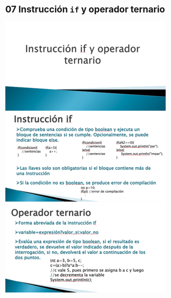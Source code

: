 # 07 Instrucción `if` y operador ternario

<img src="../images/07-01.png">

<img src="../images/07-02.png">

<img src="../images/07-03.png">
